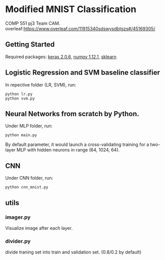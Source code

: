 # Modified MNIST Classification
COMP 551 pj3
Team CAM.
overleaf:https://www.overleaf.com/11915340sdswysdbtgzs#/45169305/

## Getting Started
Required packages: [keras 2.0.6](https://keras.io/), [numpy 1.12.1](http://www.numpy.org/), [sklearn](http://scikit-learn.org/stable/)

## Logistic Regression and SVM baseline classifier
In repective folder (LR, SVM), run:
```
python lr.py
python svm.py
```
## Neural Networks from scratch by Python.
Under MLP folder, run:
```
python main.py
```
By default parameter, it would launch a cross-validating training for a two-layer MLP with hidden neurons in range (64, 1024, 64).


## CNN
Under CNN folder, run:
```
python cnn_mnist.py
```

## utils
### imager.py
Visualize image after each layer.
### divider.py
divide traning set into train and validation set. (0.8/0.2 by default)
